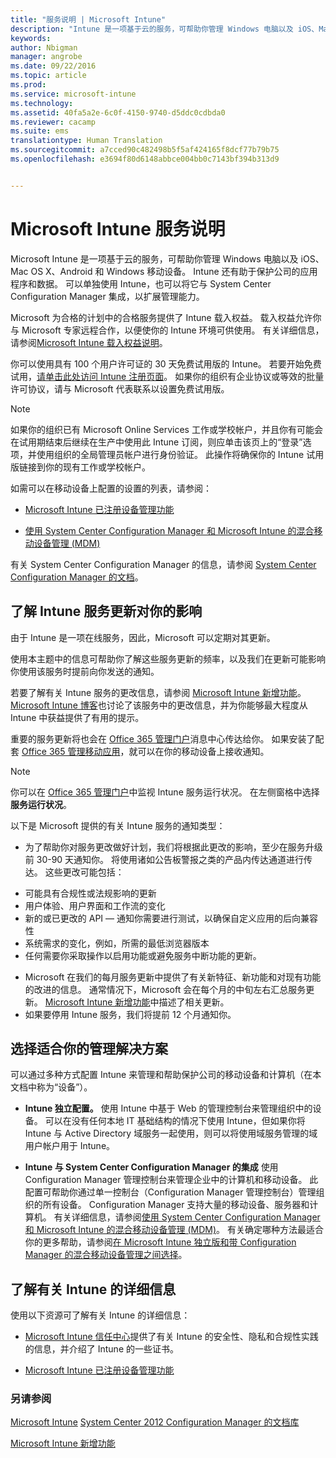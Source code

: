 ```yaml
---
title: "服务说明 | Microsoft Intune"
description: "Intune 是一项基于云的服务，可帮助你管理 Windows 电脑以及 iOS、Mac OS X、Android 和 Windows 移动设备。"
keywords: 
author: Nbigman
manager: angrobe
ms.date: 09/22/2016
ms.topic: article
ms.prod: 
ms.service: microsoft-intune
ms.technology: 
ms.assetid: 40fa5a2e-6c0f-4150-9740-d5ddc0cdbda0
ms.reviewer: cacamp
ms.suite: ems
translationtype: Human Translation
ms.sourcegitcommit: a7cced90c482498b5f5af424165f8dcf77b79b75
ms.openlocfilehash: e3694f80d6148abbce004bb0c7143bf394b313d9


---
```


# Microsoft Intune 服务说明

Microsoft Intune 是一项基于云的服务，可帮助你管理 Windows 电脑以及 iOS、Mac OS X、Android 和 Windows 移动设备。 Intune 还有助于保护公司的应用程序和数据。 可以单独使用 Intune，也可以将它与 System Center Configuration Manager 集成，以扩展管理能力。 

Microsoft 为合格的计划中的合格服务提供了 Intune 载入权益。 载入权益允许你与 Microsoft 专家远程合作，以便使你的 Intune 环境可供使用。 有关详细信息，请参阅[Microsoft Intune 载入权益说明](http://go.microsoft.com/fwlink/?LinkId=619281)。

你可以使用具有 100 个用户许可证的 30 天免费试用版的 Intune。 若要开始免费试用，[请单击此处访问 Intune 注册页面](http://www.microsoft.com/en-us/server-cloud/products/microsoft-intune/)。 如果你的组织有企业协议或等效的批量许可协议，请与 Microsoft 代表联系以设置免费试用版。

> [!NOTE]
> 如果你的组织已有 Microsoft Online Services 工作或学校帐户，并且你有可能会在试用期结束后继续在生产中使用此 Intune 订阅，则应单击该页上的“登录”选项，并使用组织的全局管理员帐户进行身份验证。 此操作将确保你的 Intune 试用版链接到你的现有工作或学校帐户。

如需可以在移动设备上配置的设置的列表，请参阅：

-   [Microsoft Intune 已注册设备管理功能](/intune/get-started/mobile-device-management-capabilities-in-microsoft-intune) 

-   [使用 System Center Configuration Manager 和 Microsoft Intune 的混合移动设备管理 (MDM)](https://technet.microsoft.com/library/mt627883.aspx) 

有关 System Center Configuration Manager 的信息，请参阅 [System Center Configuration Manager 的文档](https://technet.microsoft.com/library/mt346023.aspx)。

## 了解 Intune 服务更新对你的影响
由于 Intune 是一项在线服务，因此，Microsoft 可以定期对其更新。

使用本主题中的信息可帮助你了解这些服务更新的频率，以及我们在更新可能影响你使用该服务时提前向你发送的通知。

若要了解有关 Intune 服务的更改信息，请参阅 [Microsoft Intune 新增功能](/intune/deploy-use/whats-new-in-microsoft-intune)。 [Microsoft Intune 博客](http://blogs.technet.com/b/microsoftintune/)也讨论了该服务中的更改信息，并为你能够最大程度从 Intune 中获益提供了有用的提示。 

重要的服务更新将也会在 [Office 365 管理门户](https://portal.office.com/Admin/Default.aspx)消息中心传达给你。 如果安装了配套 [Office 365 管理移动应用](https://support.office.com/article/Office-365-Admin-Mobile-App-e16f6421-2a1a-4142-bf9d-9846600a060a)，就可以在你的移动设备上接收通知。

> [!NOTE]
> 你可以在 [Office 365 管理门户](https://portal.office.com/Admin/Default.aspx)中监视 Intune 服务运行状况。 在左侧窗格中选择**服务运行状况**。  

以下是 Microsoft 提供的有关 Intune 服务的通知类型：
-   为了帮助你对服务更改做好计划，我们将根据此更改的影响，至少在服务升级前 30-90 天通知你。 将使用诸如公告板警报之类的产品内传达通道进行传达。 这些更改可能包括：
* 可能具有合规性或法规影响的更新
* 用户体验、用户界面和工作流的变化
* 新的或已更改的 API — 通知你需要进行测试，以确保自定义应用的后向兼容性
* 系统需求的变化，例如，所需的最低浏览器版本
* 任何需要你采取操作以启用功能或避免服务中断功能的更新。
-   Microsoft 在我们的每月服务更新中提供了有关新特征、新功能和对现有功能的改进的信息。 通常情况下，Microsoft 会在每个月的中旬左右汇总服务更新。 [Microsoft Intune 新增功能](/intune/deploy-use/whats-new-in-microsoft-intune)中描述了相关更新。
-   如果要停用 Intune 服务，我们将提前 12 个月通知你。

## 选择适合你的管理解决方案
可以通过多种方式配置 Intune 来管理和帮助保护公司的移动设备和计算机（在本文档中称为“设备”）。

-   **Intune 独立配置。** 使用 Intune 中基于 Web 的管理控制台来管理组织中的设备。 可以在没有任何本地 IT 基础结构的情况下使用 Intune，但如果你将 Intune 与 Active Directory 域服务一起使用，则可以将使用域服务管理的域用户帐户用于 Intune。

-   **Intune 与 System Center Configuration Manager 的集成** 使用 Configuration Manager 管理控制台来管理企业中的计算机和移动设备。 此配置可帮助你通过单一控制台（Configuration Manager 管理控制台）管理组织的所有设备。 Configuration Manager 支持大量的移动设备、服务器和计算机。 有关详细信息，请参阅[使用 System Center Configuration Manager 和 Microsoft Intune 的混合移动设备管理 (MDM)](https://technet.microsoft.com/library/mt627883.aspx)。  有关确定哪种方法最适合你的更多帮助，请参阅[在 Microsoft Intune 独立版和带 Configuration Manager 的混合移动设备管理之间选择](https://technet.microsoft.com/en-us/library/mt706478.aspx)。 


## 了解有关 Intune 的详细信息
使用以下资源可了解有关 Intune 的详细信息：

-   [Microsoft Intune 信任中心](http://www.microsoft.com/en-us/server-cloud/products/intune-trust-center/)提供了有关 Intune 的安全性、隐私和合规性实践的信息，并介绍了 Intune 的一些证书。

-   [Microsoft Intune 已注册设备管理功能](/intune/get-started/mobile-device-management-capabilities-in-microsoft-intune) 

### 另请参阅
[Microsoft Intune](https://docs.microsoft.com/intune/)
[System Center 2012 Configuration Manager 的文档库](https://technet.microsoft.com/library/gg682041.aspx)

[Microsoft Intune 新增功能](/intune/deploy-use/whats-new-in-microsoft-intune)



<!--HONumber=Sep16_HO4-->


